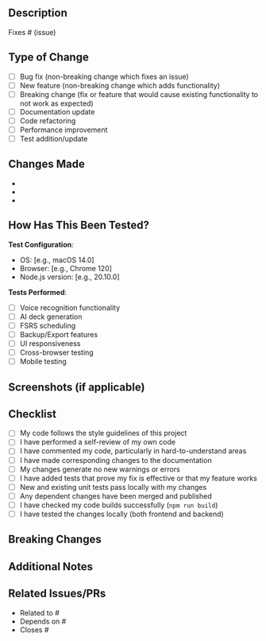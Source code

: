 ## Description

<!-- Please include a summary of the changes and which issue is fixed. -->
<!-- Please also include relevant motivation and context. -->

Fixes # (issue)

## Type of Change

<!-- Please delete options that are not relevant. -->

- [ ] Bug fix (non-breaking change which fixes an issue)
- [ ] New feature (non-breaking change which adds functionality)
- [ ] Breaking change (fix or feature that would cause existing functionality to not work as expected)
- [ ] Documentation update
- [ ] Code refactoring
- [ ] Performance improvement
- [ ] Test addition/update

## Changes Made

<!-- List the specific changes you made -->

-
-
-

## How Has This Been Tested?

<!-- Please describe the tests you ran to verify your changes. -->
<!-- Provide instructions so we can reproduce. -->
<!-- Please also list any relevant details for your test configuration. -->

**Test Configuration**:
- OS: [e.g., macOS 14.0]
- Browser: [e.g., Chrome 120]
- Node.js version: [e.g., 20.10.0]

**Tests Performed**:
- [ ] Voice recognition functionality
- [ ] AI deck generation
- [ ] FSRS scheduling
- [ ] Backup/Export features
- [ ] UI responsiveness
- [ ] Cross-browser testing
- [ ] Mobile testing

## Screenshots (if applicable)

<!-- Add screenshots to help explain your changes. -->

## Checklist

<!-- Please check all applicable items. -->

- [ ] My code follows the style guidelines of this project
- [ ] I have performed a self-review of my own code
- [ ] I have commented my code, particularly in hard-to-understand areas
- [ ] I have made corresponding changes to the documentation
- [ ] My changes generate no new warnings or errors
- [ ] I have added tests that prove my fix is effective or that my feature works
- [ ] New and existing unit tests pass locally with my changes
- [ ] Any dependent changes have been merged and published
- [ ] I have checked my code builds successfully (`npm run build`)
- [ ] I have tested the changes locally (both frontend and backend)

## Breaking Changes

<!-- If this is a breaking change, please describe the impact and migration path for existing users. -->

## Additional Notes

<!-- Any additional information that reviewers should know. -->

## Related Issues/PRs

<!-- Link to related issues or pull requests. -->

- Related to #
- Depends on #
- Closes #
